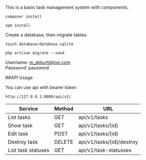 
This is a basic task management system with components.
```
composer install
```
```
npm install
```

Create a database, then migrate tables.
```
touch database/database.sqlite
```
```
php artisan migrate --seed
```

Username: m_akkurt@live.com 
<br />
Password: password



##API Usage

You can use api with bearer token


```
http://127.0.0.1:8000/api/v1/
```

| Service | Method | URL |
| ------ | ------ | ------ |
| List tasks | GET | api/v1/tasks |
| Show task | GET | api/v1/tasks/{id} |
| Edit task | POST | api/v1/tasks/{id} |
| Destroy task | DELETE | api/v1/tasks/{id}/destroy |
| List task statuses | GET | api/v1/task-statusses |
